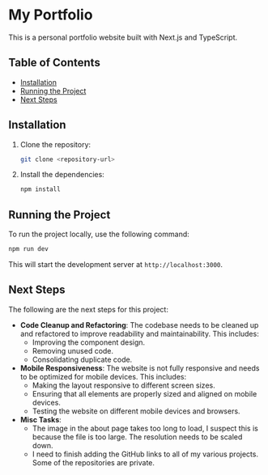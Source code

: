 # My Portfolio

This is a personal portfolio website built with Next.js and TypeScript.

## Table of Contents

- [Installation](#installation)
- [Running the Project](#running-the-project)
- [Next Steps](#next-steps)

## Installation

1.  Clone the repository:
    ```bash
    git clone <repository-url>
    ```
2.  Install the dependencies:
    ```bash
    npm install
    ```

## Running the Project

To run the project locally, use the following command:

```bash
npm run dev
```

This will start the development server at `http://localhost:3000`.

## Next Steps

The following are the next steps for this project:

*   **Code Cleanup and Refactoring**: The codebase needs to be cleaned up and refactored to improve readability and maintainability. This includes:
    *   Improving the component design.
    *   Removing unused code.
    *   Consolidating duplicate code.
*   **Mobile Responsiveness**: The website is not fully responsive and needs to be optimized for mobile devices. This includes:
    *   Making the layout responsive to different screen sizes.
    *   Ensuring that all elements are properly sized and aligned on mobile devices.
    *   Testing the website on different mobile devices and browsers.
*   **Misc Tasks**:
    *   The image in the about page takes too long to load, I suspect this is because the file is too large. The resolution needs to be scaled down.
    *   I need to finish adding the GitHub links to all of my various projects. Some of the repositories are private.
